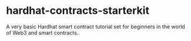 # hardhat-contracts-starterkit
A very basic Hardhat smart contract tutorial set for beginners in the world of Web3 and smart contracts.